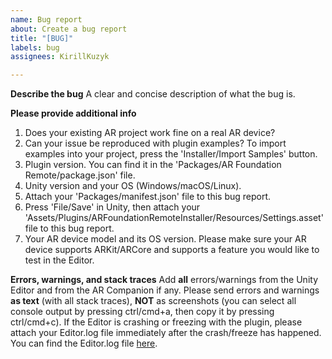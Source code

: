 ```yaml
---
name: Bug report
about: Create a bug report
title: "[BUG]"
labels: bug
assignees: KirillKuzyk

---
```


**Describe the bug**
A clear and concise description of what the bug is.

**Please provide additional info**
1. Does your existing AR project work fine on a real AR device?
2. Can your issue be reproduced with plugin examples? To import examples into your project, press the 'Installer/Import Samples' button.
3. Plugin version. You can find it in the 'Packages/AR Foundation Remote/package.json' file.
4. Unity version and your OS (Windows/macOS/Linux).
5. Attach your 'Packages/manifest.json' file to this bug report.
7. Press 'File/Save' in Unity, then attach your 'Assets/Plugins/ARFoundationRemoteInstaller/Resources/Settings.asset' file to this bug report.
6. Your AR device model and its OS version. Please make sure your AR device supports ARKit/ARCore and supports a feature you would like to test in the Editor.

**Errors, warnings, and stack traces**
Add **all** errors/warnings from the Unity Editor and from the AR Companion if any. Please send errors and warnings **as text** (with all stack traces), **NOT** as screenshots (you can select all console output by pressing ctrl/cmd+a, then copy it by pressing ctrl/cmd+c).
If the Editor is crashing or freezing with the plugin, please attach your Editor.log file immediately after the crash/freeze has happened. You can find the Editor.log file [here](https://docs.unity3d.com/Manual/LogFiles.html).
